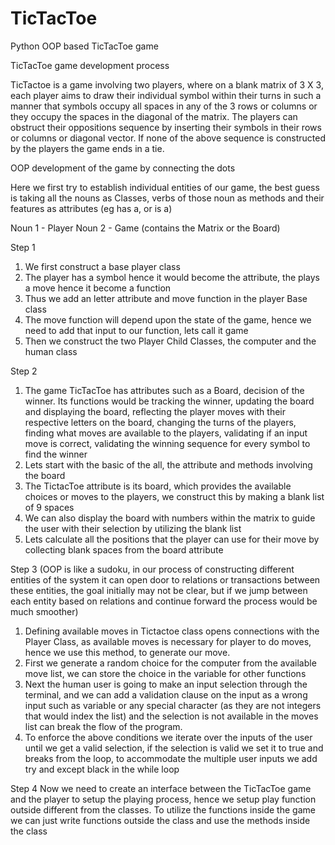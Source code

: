 # TicTacToe
Python OOP based TicTacToe game

TicTacToe game development process


TicTactoe is a game involving two players, where on a blank matrix of 3 X 3, each player aims to draw their individual symbol within their turns in such a manner that symbols occupy all spaces in any of the 3 rows or columns or they occupy the spaces in the diagonal of the matrix. The players can obstruct their oppositions sequence by inserting their symbols in their rows or columns or diagonal vector. If none of the above sequence is constructed by the players the game ends in a tie.

OOP development of the game by connecting the dots

Here we first try to establish individual entities of our game, the best guess is taking all the nouns as Classes, verbs of those noun as methods and their features as attributes (eg has a, or is a)

Noun 1 - Player
Noun 2 - Game (contains the Matrix or the Board)

Step 1
1. We first construct a base player class
2. The player has a symbol hence it would become the attribute, the plays a move hence it become a function
3. Thus we add an letter attribute and move function in the player Base class
4. The move function will depend upon the state of the game, hence we need to add that input to our function, lets call it game
5. Then we construct the two Player Child Classes, the computer and the human class

Step 2
1. The game TicTacToe has attributes such as a Board, decision of  the winner. Its functions would be tracking the winner, updating the board and displaying the board, reflecting the player moves with their respective letters on the board, changing the turns of the players, finding what moves are available to the players, validating if an input move is correct, validating the winning sequence for every symbol to find the winner
2. Lets start with the basic of the all, the attribute and methods involving the board 
3. The TictacToe attribute is its board, which provides the available choices or moves to the players, we construct this by making a blank list of 9 spaces
4. We can also display the board with numbers within the matrix to guide the user with their selection by utilizing the blank list
5. Lets calculate all the positions that the player can use for their move by collecting blank spaces from the board attribute

Step 3 (OOP is like a sudoku, in our process of constructing different entities of the system it can open door to relations or transactions between these entities, the goal initially may not be clear, but if we jump between each entity based on relations and continue forward the process would be much smoother)
1. Defining available moves in Tictactoe class opens connections with the Player Class, as available moves is necessary for player to do moves, hence we use this method, to generate our move.
2. First we generate a random choice for the computer from the available move list, we can store the choice in the variable for other functions
3. Next the human user is going to make an input selection through the terminal, and we can add a validation clause on the input as a wrong input such as variable or any special character (as they are not integers that would index the list) and the selection is not available in the moves list can break the flow of the program.
4. To enforce the above conditions we iterate over the inputs of the user until we get a valid selection, if the selection is valid we set it to true and breaks from the loop, to accommodate the multiple user inputs we add try and except black in the while loop

Step 4 Now we need to create an interface between the TicTacToe game and the player to setup the playing process, hence we setup play function outside different from the classes. To utilize the functions inside the game we can just write functions outside the class and use the methods inside the class
